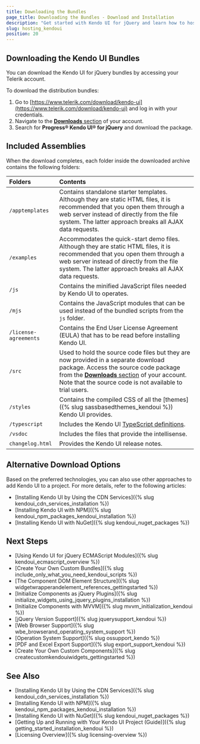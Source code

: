 ```yaml
---
title: Downloading the Bundles
page_title: Downloading the Bundles - Download and Installation 
description: "Get started with Kendo UI for jQuery and learn how to host the library in your project by downloading the bundles."
slug: hosting_kendoui
position: 20
---
```


## Downloading the Kendo UI Bundles

You can download the Kendo UI for jQuery bundles by accessing your Telerik account. 

To download the distribution bundles: 

1. Go to [https://www.telerik.com/download/kendo-ui](https://www.telerik.com/download/kendo-ui) and log in with your credentials.
1. Navigate to the [**Downloads** section](https://www.telerik.com/account/my-downloads) of your account.
1. Search for **Progress® Kendo UI® for jQuery** and download the package.

## Included Assemblies 

When the download completes, each folder inside the downloaded archive contains the following folders:

|Folders 						|Contents |
|:---								|:---			|
|`/apptemplates`		|Contains standalone starter templates. Although they are static HTML files, it is recommended that you open them through a web server instead of directly from the file system. The latter approach breaks all AJAX data requests.|
|`/examples`				|Accommodates the quick-start demo files. Although they are static HTML files, it is recommended that you open them through a web server instead of directly from the file system. The latter approach breaks all AJAX data requests.|
|`/js`							|Contains the minified JavaScript files needed by Kendo UI to operates.|
|`/mjs`							|Contains the JavaScript modules that can be used instead of the bundled scripts from the `js` folder.|
|`/license-agreements`| Contains the End User License Agreement (EULA) that has to be read before installing Kendo UI.|
|`/src`							|Used to hold the source code files but they are now provided in a separate download package. Access the source code package from the [**Downloads** section](https://www.telerik.com/account/my-downloads) of your account. Note that the source code is not available to trial users.|
|`/styles`					|Contains the compiled CSS of all the [themes]({% slug sassbasedthemes_kendoui %}) Kendo UI provides. |
|`/typescript`			|Includes the Kendo UI [TypeScript definitions](https://docs.telerik.com/kendo-ui/third-party/typescript).|
|`/vsdoc`				    |Includes the files that provide the intellisense.  |
|`changelog.html`		|Provides the Kendo UI release notes.|

## Alternative Download Options

Based on the preferred technologies, you can also use other approaches to add Kendo UI to a project. For more details, refer to the following articles:

* [Installing Kendo UI by Using the CDN Services]({% slug kendoui_cdn_services_installation %})
* [Installing Kendo UI with NPM]({% slug kendoui_npm_packages_kendoui_installation %})
* [Installing Kendo UI with NuGet]({% slug kendoui_nuget_packages %})


## Next Steps

* [Using Kendo UI for jQuery ECMAScript Modules]({% slug kendoui_ecmascript_overview %})
* [Create Your Own Custom Bundles]({% slug include_only_what_you_need_kendoui_scripts %})
* [The Component DOM Element Structure]({% slug widgetwrapperandelement_references_gettingstarted %})
* [Initialize Components as jQuery Plugins]({% slug initialize_widgets_using_jquery_plugins_installation %})
* [Initialize Components with MVVM]({% slug mvvm_initialization_kendoui %})
* [jQuery Version Support]({% slug jquerysupport_kendoui %})
* [Web Browser Support]({% slug wbe_browserand_operating_system_support %})
* [Operation System Support]({% slug ossupport_kendo %})
* [PDF and Excel Export Support]({% slug export_support_kendoui %})
* [Create Your Own Custom Components]({% slug createcustomkendouiwidgets_gettingstarted %})

## See Also

* [Installing Kendo UI by Using the CDN Services]({% slug kendoui_cdn_services_installation %})
* [Installing Kendo UI with NPM]({% slug kendoui_npm_packages_kendoui_installation %})
* [Installing Kendo UI with NuGet]({% slug kendoui_nuget_packages %})
* [Getting Up and Running with Your Kendo UI Project (Guide)]({% slug getting_started_installation_kendoui %})
* [Licensing Overview]({% slug licensing-overview %})
